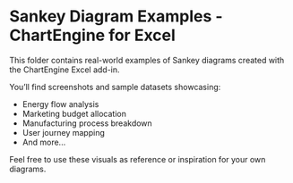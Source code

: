 # Sankey Diagram Examples - ChartEngine for Excel

This folder contains real-world examples of Sankey diagrams created with the ChartEngine Excel add-in.

You’ll find screenshots and sample datasets showcasing:

- Energy flow analysis
- Marketing budget allocation
- Manufacturing process breakdown
- User journey mapping
- And more...

Feel free to use these visuals as reference or inspiration for your own diagrams.
